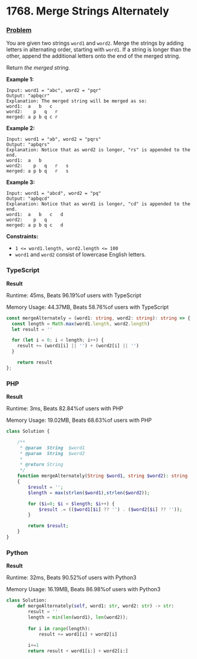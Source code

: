 # 1768. Merge Strings Alternately

### [Problem](https://leetcode.com/problems/merge-strings-alternately/description/)

You are given two strings `word1` and `word2`. Merge the strings by adding letters in alternating order, starting with `word1`. If a string is longer than the other, append the additional letters onto the end of the merged string.

Return _the merged string._

**Example 1:**

```
Input: word1 = "abc", word2 = "pqr"
Output: "apbqcr"
Explanation: The merged string will be merged as so:
word1:  a   b   c
word2:    p   q   r
merged: a p b q c r
```

**Example 2:**

```
Input: word1 = "ab", word2 = "pqrs"
Output: "apbqrs"
Explanation: Notice that as word2 is longer, "rs" is appended to the end.
word1:  a   b 
word2:    p   q   r   s
merged: a p b q   r   s
```

**Example 3:**

```
Input: word1 = "abcd", word2 = "pq"
Output: "apbqcd"
Explanation: Notice that as word1 is longer, "cd" is appended to the end.
word1:  a   b   c   d
word2:    p   q 
merged: a p b q c   d
```

**Constraints:**

* `1 <= word1.length, word2.length <= 100`
* `word1` and `word2` consist of lowercase English letters.

### TypeScript

**Result**

Runtime: 45ms, Beats 96.19%of users with TypeScript

Memory Usage: 44.37MB, Beats 58.76%of users with TypeScript

```typescript
const mergeAlternately = (word1: string, word2: string): string => {
  const length = Math.max(word1.length, word2.length)
  let result = ''

  for (let i = 0; i < length; i++) {
    result += (word1[i] || '') + (word2[i] || '')
  }

    return result
};
```

### PHP

**Result**

Runtime: 3ms, Beats 82.84%of users with PHP

Memory Usage: 19.02MB, Beats 68.63%of users with PHP

```php
class Solution {

    /**
     * @param  String  $word1
     * @param  String  $word2
     *
     * @return String
     */
    function mergeAlternately(String $word1, string $word2): string
    {
        $result = '';
        $length = max(strlen($word1),strlen($word2));

        for ($i=0; $i < $length; $i++) {
            $result .= (($word1[$i] ?? '') . ($word2[$i] ?? ''));
        }

        return $result;
    }
}
```

### Python <a href="#python" id="python"></a>

**Result**

Runtime: 32ms, Beats 90.52%of users with Python3

Memory Usage: 16.19MB, Beats 86.98%of users with Python3

```python
class Solution:
    def mergeAlternately(self, word1: str, word2: str) -> str:
        result = ''
        length = min(len(word1), len(word2));
        
        for i in range(length):
            result += word1[i] + word2[i]
        
        i+=1
        return result + word1[i:] + word2[i:]
```
